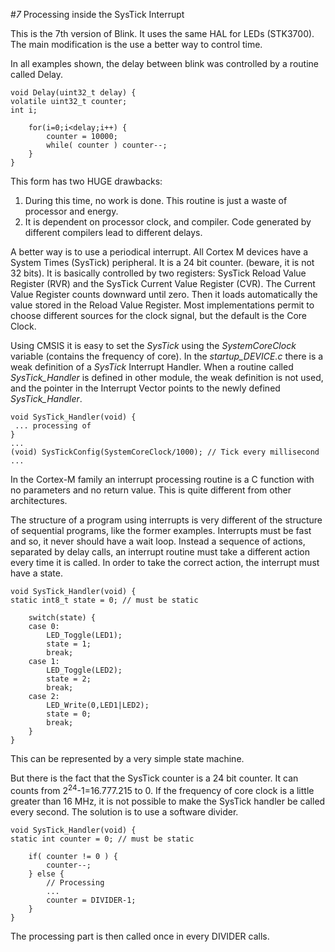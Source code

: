 #*7* Processing inside the SysTick Interrupt

This is the 7th version of Blink. It uses the same HAL for LEDs (STK3700). The main modification is the use a better way to control time.

In all examples shown, the delay between blink was controlled by a routine called Delay.

    void Delay(uint32_t delay) {
    volatile uint32_t counter;
    int i;
    
        for(i=0;i<delay;i++) {
            counter = 10000;
            while( counter ) counter--;
        }
    }

This form has two HUGE drawbacks:

1.  During this time, no work is done. This routine is just a waste of processor and energy.
2.  It is dependent on processor clock, and compiler. Code generated by different compilers lead to different delays.

A better way is to use a periodical interrupt. All Cortex M devices have a System Times (SysTick) peripheral.
It is a 24 bit counter. (beware, it is not 32 bits). It is basically controlled by two registers: SysTick Reload Value Register (RVR) and the SysTick Current Value Register (CVR). The Current Value Register counts downward until zero. Then it loads automatically the value stored in the Reload Value Register. Most implementations permit to choose different sources for
the clock signal, but the default is the Core Clock.

Using CMSIS it is easy to set the *SysTick* using the *SystemCoreClock* variable (contains the frequency of core). In the *startup_DEVICE.c* there is a weak definition of a *SysTick* Interrupt Handler. When a routine called *SysTick_Handler* is defined in other module, the weak definition is not used, and the pointer in the Interrupt Vector points to the newly defined *SysTick_Handler*.

    void SysTick_Handler(void) {
     ... processing of
    }
    ...
    (void) SysTickConfig(SystemCoreClock/1000); // Tick every millisecond
    ...

In the Cortex-M family an interrupt processing routine is a C function with no parameters and no return value. This is quite different from other architectures.

The structure of a program using interrupts is very different of the structure of sequential programs, like the former examples. Interrupts must be fast and so, it never should have a wait loop. Instead a sequence of actions, separated by delay calls, an interrupt routine must take a different action every time it is called. In order to take the correct action, the interrupt must have a state.

    void SysTick_Handler(void) {
    static int8_t state = 0; // must be static
    
        switch(state) {
        case 0:
            LED_Toggle(LED1);
            state = 1;
            break;
        case 1:
            LED_Toggle(LED2);
            state = 2;
            break;
        case 2:
            LED_Write(0,LED1|LED2);
            state = 0;
            break;
        }
    }
    
This can be represented by a very simple state machine.

But there is the fact that the SysTick counter is a 24 bit counter. It can counts from
2<sup>24</sup>-1=16.777.215 to 0. If the frequency of core clock is a little greater than 16 MHz, it is not possible to make the SysTick handler be called every second. The solution is to use a software divider.

    void SysTick_Handler(void) {
    static int counter = 0; // must be static
    
        if( counter != 0 ) {
            counter--;
        } else {
            // Processing
            ...
            counter = DIVIDER-1;
        }
    }
    
The processing part is then called once in every DIVIDER calls.

